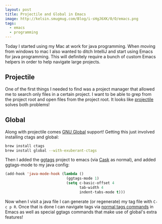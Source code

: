 ```yaml
---
layout: post
title: Projectile and Global in Emacs
image: http://kelsin.smugmug.com/Blog/i-sHgJ6XK/0/O/emacs.png
tags:
  - emacs
  - programming
---
```


Today I started using my Mac at work for java programming. When moving from
windows to mac I also wanted to ditch IntelliJ and start using Emacs for java
programming. This will definitely require a bunch of custom Emacs helpers in
order to help navigate large projects.

## Projectile

One of the first things I needed to find was a project manager that allowed me
to search only files in a certain project. I want to be able to grep from the
project root and open files from the project root. It looks like
[projectile](https://github.com/bbatsov/projectile) solves both problems!

## Global

Along with projectile comes [GNU Global](http://www.gnu.org/software/global/)
support! Getting this just involved installing ctags and global:

~~~ bash
brew install ctags
brew install global --with-exuberant-ctags
~~~

Then I added the [ggtags](https://github.com/leoliu/ggtags) project to emacs
(via [Cask](https://github.com/cask/cask) as normal), and added ggtags-mode to
my java config:

~~~ lisp
(add-hook 'java-mode-hook (lambda ()
                            (ggtags-mode 1)
                            (setq c-basic-offset 4
                                  tab-width 4
                                  indent-tabs-mode t)))
~~~

Now when I visit a java file I can generate (or regenerate) my tag file with
`C-c p R`. Once that is done I can navigate tags via
[normal tags commands](https://www.gnu.org/software/emacs/manual/html_node/emacs/Tags.html)
in Emacs as well as special ggtags commands that make use of global's extra
features!
